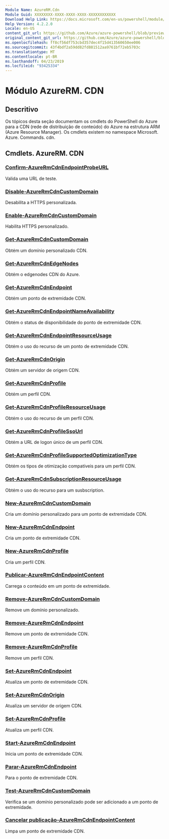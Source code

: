 ```yaml
---
Module Name: AzureRM.Cdn
Module Guid: XXXXXXXX-XXXX-XXXX-XXXX-XXXXXXXXXXXX
Download Help Link: https://docs.microsoft.com/en-us/powershell/module/azurerm.cdn
Help Version: 4.2.2.0
Locale: en-US
content_git_url: https://github.com/Azure/azure-powershell/blob/preview/src/ResourceManager/Cdn/Commands.Cdn/help/AzureRM.Cdn.md
original_content_git_url: https://github.com/Azure/azure-powershell/blob/preview/src/ResourceManager/Cdn/Commands.Cdn/help/AzureRM.Cdn.md
ms.openlocfilehash: ff8cf56df753cbd357dec4f15d413560650ee006
ms.sourcegitcommit: 43f4bdf2a59dd82fd881512aa9761bf72eb5703c
ms.translationtype: MT
ms.contentlocale: pt-BR
ms.lasthandoff: 04/23/2019
ms.locfileid: "93425334"
---
```

# Módulo AzureRM. CDN
## Descritivo
Os tópicos desta seção documentam os cmdlets do PowerShell do Azure para a CDN (rede de distribuição de conteúdo) do Azure na estrutura ARM (Azure Resource Manager). Os cmdlets existem no namespace Microsoft. Azure. Commands. cdn.

## Cmdlets. AzureRM. CDN
### [Confirm-AzureRmCdnEndpointProbeURL](Confirm-AzureRmCdnEndpointProbeURL.md)
Valida uma URL de teste.

### [Disable-AzureRmCdnCustomDomain](Disable-AzureRmCdnCustomDomain.md)
Desabilita a HTTPS personalizada.

### [Enable-AzureRmCdnCustomDomain](Enable-AzureRmCdnCustomDomain.md)
Habilita HTTPS personalizado.

### [Get-AzureRmCdnCustomDomain](Get-AzureRmCdnCustomDomain.md)
Obtém um domínio personalizado CDN.

### [Get-AzureRmCdnEdgeNodes](Get-AzureRmCdnEdgeNodes.md)
Obtém o edgenodes CDN do Azure.

### [Get-AzureRmCdnEndpoint](Get-AzureRmCdnEndpoint.md)
Obtém um ponto de extremidade CDN.

### [Get-AzureRmCdnEndpointNameAvailability](Get-AzureRmCdnEndpointNameAvailability.md)
Obtém o status de disponibilidade do ponto de extremidade CDN.

### [Get-AzureRmCdnEndpointResourceUsage](Get-AzureRmCdnEndpointResourceUsage.md)
Obtém o uso do recurso de um ponto de extremidade CDN.

### [Get-AzureRmCdnOrigin](Get-AzureRmCdnOrigin.md)
Obtém um servidor de origem CDN.

### [Get-AzureRmCdnProfile](Get-AzureRmCdnProfile.md)
Obtém um perfil CDN.

### [Get-AzureRmCdnProfileResourceUsage](Get-AzureRmCdnProfileResourceUsage.md)
Obtém o uso do recurso de um perfil CDN.

### [Get-AzureRmCdnProfileSsoUrl](Get-AzureRmCdnProfileSsoUrl.md)
Obtém a URL de logon único de um perfil CDN.

### [Get-AzureRmCdnProfileSupportedOptimizationType](Get-AzureRmCdnProfileSupportedOptimizationType.md)
Obtém os tipos de otimização compatíveis para um perfil CDN.

### [Get-AzureRmCdnSubscriptionResourceUsage](Get-AzureRmCdnSubscriptionResourceUsage.md)
Obtém o uso do recurso para um susbscription.

### [New-AzureRmCdnCustomDomain](New-AzureRmCdnCustomDomain.md)
Cria um domínio personalizado para um ponto de extremidade CDN.

### [New-AzureRmCdnEndpoint](New-AzureRmCdnEndpoint.md)
Cria um ponto de extremidade CDN.

### [New-AzureRmCdnProfile](New-AzureRmCdnProfile.md)
Cria um perfil CDN.

### [Publicar-AzureRmCdnEndpointContent](Publish-AzureRmCdnEndpointContent.md)
Carrega o conteúdo em um ponto de extremidade.

### [Remove-AzureRmCdnCustomDomain](Remove-AzureRmCdnCustomDomain.md)
Remove um domínio personalizado.

### [Remove-AzureRmCdnEndpoint](Remove-AzureRmCdnEndpoint.md)
Remove um ponto de extremidade CDN.

### [Remove-AzureRmCdnProfile](Remove-AzureRmCdnProfile.md)
Remove um perfil CDN.

### [Set-AzureRmCdnEndpoint](Set-AzureRmCdnEndpoint.md)
Atualiza um ponto de extremidade CDN.

### [Set-AzureRmCdnOrigin](Set-AzureRmCdnOrigin.md)
Atualiza um servidor de origem CDN.

### [Set-AzureRmCdnProfile](Set-AzureRmCdnProfile.md)
Atualiza um perfil CDN.

### [Start-AzureRmCdnEndpoint](Start-AzureRmCdnEndpoint.md)
Inicia um ponto de extremidade CDN.

### [Parar-AzureRmCdnEndpoint](Stop-AzureRmCdnEndpoint.md)
Para o ponto de extremidade CDN.

### [Test-AzureRmCdnCustomDomain](Test-AzureRmCdnCustomDomain.md)
Verifica se um domínio personalizado pode ser adicionado a um ponto de extremidade.

### [Cancelar publicação-AzureRmCdnEndpointContent](Unpublish-AzureRmCdnEndpointContent.md)
Limpa um ponto de extremidade CDN.

